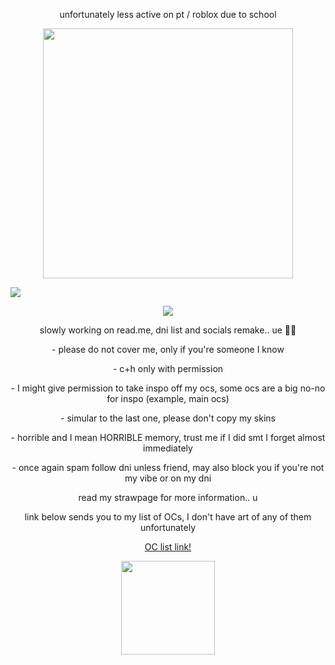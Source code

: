 <p align='center'> unfortunately less active on pt / roblox due to school </p>

<p align='center'> <img src="https://file.garden/aFcXo5382hs7xX6v/Untitled310_20250829171100.png" width="400" height="400"> </p>

<img src="https://readme-typing-svg.demolab.com/?lines='+Hm.+I'm+Lamia...+Hm?+Say+something+else?+Eh...+H-hold+on...+Let+me+think...+';'+D-did+you+pick+the+wrong+person...?+';'+A-are+we+fighting+for+real...?+Don't+expect+too+much!+';'+Don't+feel+ashamed+yawning+at+work.+What's+wrong+with+that?+';'+Aren't+you+bored+doing+the+same+thing+every+day?+'&font=Libertinus+Math&center=true&width=1080&height=50&color=6D7FA1&duration=2500&pause=1000">

<p align='center'> <img src=https://komarev.com/ghpvc/?username=pastellcloudyy&color=335374&abbreviated=true&style=flat-square> </p>

<p align='center'> slowly working on read.me, dni list and socials remake.. ue 🧀😭 </p>

<p align='center'> - please do not cover me, only if you're someone I know </p>
<p align='center'> - c+h only with permission </p>
<p align='center'> - I might give permission to take inspo off my ocs, some ocs are a big no-no for inspo (example, main ocs) </p>
<p align='center'> - simular to the last one, please don't copy my skins </p>
<p align='center'> - horrible and I mean HORRIBLE memory, trust me if I did smt I forget almost immediately </p>
<p align='center'> - once again spam follow dni unless friend, may also block you if you're not my vibe or on my dni </p>

<p align='center'> read my strawpage for more information.. u </p>

<p align='center'> link below sends you to my list of OCs, I don't have art of any of them unfortunately </p>

<div align='center'>
  
[OC list link!](https://spiral_cloudyy.notepin.co/list-of-ocs-fsbnipdx)
  
</div>

<p align='center'> <img src="https://file.garden/aFcXo5382hs7xX6v/1c979283-7dc6-4102-ab7e-746467445b96.gif" width="150" height="150" /> </p>
